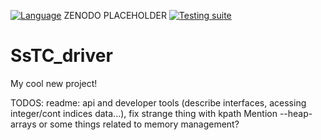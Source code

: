 [![Language](https://img.shields.io/badge/-Fortran-734f96?logo=fortran&logoColor=white)](https://github.com/topics/fortran)
ZENODO PLACEHOLDER
[![Testing suite](https://github.com/irukoa/SsTC_driver/actions/workflows/CI.yml/badge.svg)](https://github.com/irukoa/SsTC_driver/actions/workflows/CI.yml)
# SsTC_driver
My cool new project!

TODOS: readme: api and developer tools (describe interfaces, acessing integer/cont indices data...),
fix strange thing with kpath
Mention --heap-arrays or some things related to memory management?

